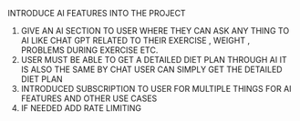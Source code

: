 INTRODUCE AI FEATURES INTO THE PROJECT 
1. GIVE AN AI SECTION TO USER WHERE THEY CAN ASK ANY THING TO AI LIKE CHAT GPT RELATED TO THEIR EXERCISE , WEIGHT , PROBLEMS DURING EXERCISE ETC.
2. USER MUST BE ABLE TO GET A DETAILED DIET PLAN THROUGH AI IT IS ALSO THE SAME BY CHAT USER CAN SIMPLY GET THE DETAILED DIET PLAN 
3. INTRODUCED SUBSCRIPTION TO USER FOR MULTIPLE THINGS FOR AI FEATURES AND OTHER USE CASES 
4. IF NEEDED ADD RATE LIMITING 